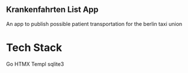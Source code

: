 ## Krankenfahrten List App ##

An app to publish possible patient transportation for the berlin taxi union

# Tech Stack

Go
HTMX
Templ
sqlite3